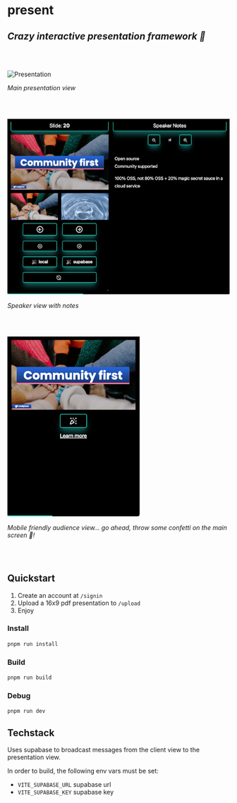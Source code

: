 # present

## *Crazy interactive presentation framework 🎉*

<br><br>

![Presentation](./example-confetti.gif)

_Main presentation view_


<br><br>

![Speaker](./speaker-view.png)

_Speaker view with notes_

<br><br>

![Audience](./audience-view.png)

_Mobile friendly audience view... go ahead, throw some confetti on the main screen 🎉!_

<br><br>

## Quickstart

1. Create an account at `/signin`
1. Upload a 16x9 pdf presentation to `/upload`
1. Enjoy

### Install

```bash
pnpm run install
```

### Build

```bash
pnpm run build
```

### Debug

```
pnpm run dev
```

## Techstack

Uses supabase to broadcast messages from the client view to the presentation view.

In order to build, the following env vars must be set:

- `VITE_SUPABASE_URL` supabase url
- `VITE_SUPABASE_KEY` supabase key
